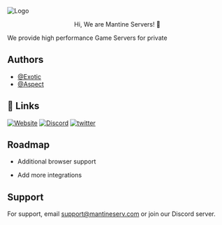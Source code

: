 
![Logo](https://exoticcg.dev/Rust-banner-1042x512.png)

<p align="center">
Hi, We are Mantine Servers! 👋
</p>

We provide high performance Game Servers for private 


## Authors

- [@Exotic](https://www.github.com/exotic-6666)
- [@Aspect](https://www.github.com/aspect6666)


## 🔗 Links
[![Website](https://img.shields.io/badge/my_portfolio-000?style=for-the-badge&logo=ko-fi&logoColor=white)](https://mantineserv.com/)
[![Discord](https://img.shields.io/badge/discord-6DA4F9?style=for-the-badge&logo=discord&logoColor=white)](https://discord.mantineserv.com/)
[![twitter](https://img.shields.io/badge/twitter-1DA1F2?style=for-the-badge&logo=twitter&logoColor=white)](https://twitter.mantineserv.com/)


## Roadmap

- Additional browser support

- Add more integrations


## Support

For support, email support@mantineserv.com or join our Discord server.

